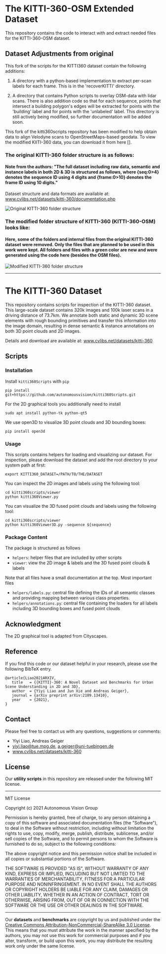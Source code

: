 # The KITTI-360-OSM Extended Dataset

This repository contains the code to interact with and extract needed files for the KITTI-360-OSM dataset.

## Dataset Adjustments from original

This fork of the scripts for the KITTI360 dataset contain the following additions:

1) A directory with a python-based implementation to extract per-scan labels for each frame. This is in the 'recoverKITTI' directory.

2) A directory that contains Python scripts to overlay OSM-data with lidar scans. There is also addition code so that for each sequence, points that intersect a building polygon's edges will be extracted for points with the 'building' label and for points with the 'unlabeled' label. This directory is still actively being modified, so further documentation will be added soon.

This fork of the kitti360scripts repository has been modified to help obtain data to align Velodyne scans to OpenStreetMaps-based geodata. To view the modified KIITI-360 data, you can download it from here [].

### The original KITTI-360 folder structure is as follows:

#### Note from the authors: "The full dataset including raw data, semantic and instance labels in both 2D & 3D is structured as follows, where {seq:0>4} denotes the sequence ID using 4 digits and {frame:0>10} denotes the frame ID using 10 digits."

Dataset structure and data formats are available at: www.cvlibs.net/datasets/kitti-360/documentation.php

![Original KITTI-360 folder structure](./images/og_folder_structure.png)


### The modified folder structure of KITTI-360 (KITTI-360-OSM) looks like:

#### Here, some of the folders and internal files from the original KITTI-360 dataset were removed. Only the files that are planned to be used in this work were kept. All folders and files with a green color are new and were generated using the code here (besides the OSM files). 

![Modified KITTI-360 folder structure](./images/kitti_360_folder_structure.png)









--- 








# The KITTI-360 Dataset

This repository contains scripts for inspection of the KITTI-360 dataset. This large-scale dataset contains 320k images and 100k laser scans in a driving distance of 73.7km.  We annotate both static and dynamic 3D scene elements with rough bounding primitives and transfer this information into the image domain, resulting in dense semantic & instance annotations on both 3D point clouds and 2D images.

Details and download are available at: www.cvlibs.net/datasets/kitti-360

## Scripts

### Installation

Install `kitti360Scripts` with `pip`
```
pip install git+https://github.com/autonomousvision/kitti360Scripts.git
```

For the 2D graphical tools you additionally need to install
```
sudo apt install python-tk python-qt5
```

We use open3D to visualize 3D point clouds and 3D bounding boxes:
```
pip install open3d
```

### Usage

This scripts contains helpers for loading and visualizing our dataset. For inspection, please download the dataset and add the root directory to your system path at first:

```
export KITTI360_DATASET=/PATH/TO/THE/DATASET
```

You can inspect the 2D images and labels using the following tool:
```
cd kitti360scripts/viewer
python kitti360Viewer.py
```

You can visualize the 3D fused point clouds and labels using the following tool:
```
cd kitti360scripts/viewer
python kitti360Viewer3D.py -sequence ${sequence}
```

### Package Content

The package is structured as follows
 - `helpers`: helper files that are included by other scripts
 - `viewer`: view the 2D image & labels and the 3D fused point clouds & labels

Note that all files have a small documentation at the top. Most important files
 - `helpers/labels.py`: central file defining the IDs of all semantic classes and providing mapping between various class properties.
 - `helpers/annotations.py`: central file containing the loaders for all labels including 3D bounding boxes and fused point clouds

## Acknowledgment

The 2D graphical tool is adapted from Cityscapes. 

## Reference

If you find this code or our dataset helpful in your research, please use the following BibTeX entry.

```
@article{Liao2021ARXIV, 
   title   = {{KITTI}-360: A Novel Dataset and Benchmarks for Urban Scene Understanding in 2D and 3D}, 
   author  = {Yiyi Liao and Jun Xie and Andreas Geiger}, 
   journal = {arXiv preprint arXiv:2109.13410},
   year    = {2021}, 
}
```

## Contact

Please feel free to contact us with any questions, suggestions or comments:

* Yiyi Liao, Andreas Geiger 
* yiyi.liao@tue.mpg.de, a.geiger@uni-tuebingen.de
* www.cvlibs.net/datasets/kitti-360 

## License

Our __utility scripts__ in this repository are released under the following MIT license. 

---

MIT License

Copyright (c) 2021 Autonomous Vision Group

Permission is hereby granted, free of charge, to any person obtaining a copy of this software and associated documentation files (the "Software"), to deal in the Software without restriction, including without limitation the rights to use, copy, modify, merge, publish, distribute, sublicense, and/or sell copies of the Software, and to permit persons to whom the Software is furnished to do so, subject to the following conditions:

The above copyright notice and this permission notice shall be included in all copies or substantial portions of the Software.

THE SOFTWARE IS PROVIDED "AS IS", WITHOUT WARRANTY OF ANY KIND, EXPRESS OR IMPLIED, INCLUDING BUT NOT LIMITED TO THE WARRANTIES OF MERCHANTABILITY, FITNESS FOR A PARTICULAR PURPOSE AND NONINFRINGEMENT. IN NO EVENT SHALL THE AUTHORS OR COPYRIGHT HOLDERS BE LIABLE FOR ANY CLAIM, DAMAGES OR OTHER LIABILITY, WHETHER IN AN ACTION OF CONTRACT, TORT OR OTHERWISE, ARISING FROM, OUT OF OR IN CONNECTION WITH THE SOFTWARE OR THE USE OR OTHER DEALINGS IN THE SOFTWARE.

---

Our __datasets__ and __benchmarks__ are copyright by us and published under the [Creative Commons Attribution-NonCommercial-ShareAlike 3.0 License](https://creativecommons.org/licenses/by-nc-sa/3.0/). This means that you must attribute the work in the manner specified by the authors, you may not use this work for commercial purposes and if you alter, transform, or build upon this work, you may distribute the resulting work only under the same license.

